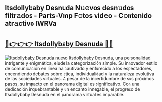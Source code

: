 ## Itsdollybaby Desnuda N𝚞𝚎vos desn𝚞dos filtr𝚊dos - Parts-Vmp F𝚘tos vid𝚎o - C𝚘ntenido atr𝚊ctivo lWRVa

# <h2><a href="http://mb4r1lq.tromn.icu/?c=Itsdollybaby+Desnuda">🔗👉👉👉 Itsdollybaby Desnuda 🔗🔗</a></h2>

[![Itsdollybaby Desnuda nuevo](https://i.imgur.com/pEAQMta.gif)](http://mb4r1lq.tromn.icu/?c=Itsdollybaby+Desnuda)
Itsdollybaby Desnuda, una personalidad intrigante y enigmática, elude la categorización simple. Su innovador estilo de comunicación en línea ha cautivado y enfurecido a los espectadores, encendiendo debates sobre ética, individualidad y la naturaleza evolutiva de las sociedades virtuales. A pesar de la incertidumbre de sus próximos pasos, su impacto en el panorama digital es significativo. Con una dedicación inquebrantable y un encanto innegable, el progreso de Itsdollybaby Desnuda en el panorama virtual es imparable.
